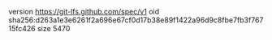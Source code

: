 version https://git-lfs.github.com/spec/v1
oid sha256:d263a1e3e6261f2a696e67cf0d17b38e89f1422a96d9c8fbe7fb3f76715fc426
size 5470
